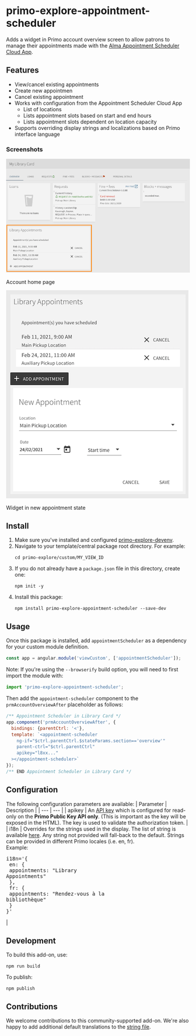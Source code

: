 # primo-explore-appointment-scheduler
Adds a widget in Primo account overview screen to allow patrons to manage their appointments made with the [Alma Appointment Scheduler Cloud App](https://developers.exlibrisgroup.com/appcenter/appointment-scheduler/).

## Features
* View/cancel existing appointments
* Create new appointmen
* Cancel existing appointment
* Works with configuration from the Appointment Scheduler Cloud App
  * List of locations
  * Lists appointment slots based on start and end hours
  * Lists appointment slots dependent on location capacity
* Supports overriding display strings and localizations based on Primo interface language

### Screenshots
![screenshot](primo-explore-appointment-scheduler-account.png)

Account home page

![screenshot](primo-explore-appointment-scheduler-widget.png)

Widget in new appointment state

## Install
1. Make sure you've installed and configured [primo-explore-devenv](https://github.com/ExLibrisGroup/primo-explore-devenv).
2. Navigate to your template/central package root directory. For example:
    ```
    cd primo-explore/custom/MY_VIEW_ID
    ```
3. If you do not already have a `package.json` file in this directory, create one:
    ```
    npm init -y
    ```
4. Install this package:
    ```
    npm install primo-explore-appointment-scheduler --save-dev
    ```

## Usage
Once this package is installed, add `appointmentScheduler` as a dependency for your custom module definition.

```js
const app = angular.module('viewCustom', ['appointmentScheduler']);
```

Note: If you're using the `--browserify` build option, you will need to first import the module with:

```javascript
import 'primo-explore-appointment-scheduler';
```

Then add the `appointment-scheduler` component to the `prmAccountOverviewAfter` placeholder as follows:

```js
/** Appointment Scheduler in Library Card */
app.component('prmAccountOverviewAfter', {
  bindings: {parentCtrl: '<'},
  template: `<appointment-scheduler 
    ng-if="$ctrl.parentCtrl.$stateParams.section=='overview'" 
    parent-ctrl="$ctrl.parentCtrl"
    apikey="l8xx..."
  ></appointment-scheduler>`
});
/** END Appointment Scheduler in Library Card */
```

## Configuration
The following configuration parameters are available:
| Parameter | Description |
| --- | --- |
| apikey | An [API key](https://developers.exlibrisgroup.com/primo/apis/) which is configured for read-only on the **Primo Public Key API only**. (This is important as the key will be exposed in the HTML). The key is used to validate the authorization token.   |
| i18n |  Overrides for the strings used in the display. The list of string is available [here](https://github.com/ExLibrisGroup/alma-scheduler/blob/master/primo-explore-appointment-scheduler/src/i18n.js). Any string not provided will fall-back to the default. Strings can be provided in different Primo locales (i.e. en, fr). <br>Example:<br><pre>i18n='{<br>  en: {<br>    appointments: "Library Appointments"<br>  },<br>  fr: {<br>    appointments: "Rendez-vous à la bibliothèque"<br>  }<br>}'</pre>|

## Development
To build this add-on, use:
```
npm run build
```

To publish:
```
npm publish
```

## Contributions
We welcome contributions to this community-supported add-on. We're also happy to add additional default translations to the [string file](https://github.com/ExLibrisGroup/alma-scheduler/blob/master/primo-explore-appointment-scheduler/src/i18n.js).
